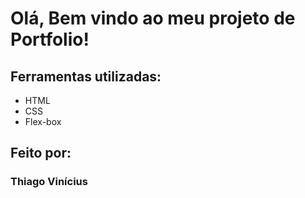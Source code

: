 # Olá, Bem vindo ao meu projeto de Portfolio!

## Ferramentas utilizadas:

* HTML
* CSS
* Flex-box

## Feito por:

### Thiago Vinícius
